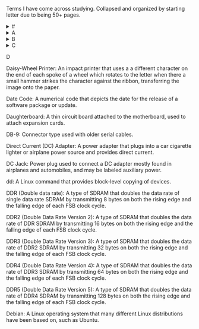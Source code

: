 Terms I have come across studying. Collapsed and organized by starting letter due to being 50+ pages.

<details> 
  <summary> # </summary>

**.app:** A container to hold the application and its resource files that is used on macOS.

**.bat:** The extension type used with Microsoft batch scripts.

**.dmg:** A disk image file format used with macOS that can be mounted to the filesystem.

**.js:** The extension type used with JavaScript scripts.

**.pkg:** An automated package installer used with macOS to install applications.

**.ps1:** The extension type used with Microsoft PowerShell scripts.

**.py:** The extension type used with Python scripts.

**.sh:** The extension type used with Linux Bash scripts.

**.vbs:** The extension type used with Microsoft Visual Basic scripts.
  
**3D Printing:** Fabrication process also known as additive manufacturing, where three dimensional products are created by adding thin layers of material on top of each other using filament or resin to create the products on a print bed.

**8.3 Naming Convention:** The naming convention used with DOS that requires the format of eight letters for the name, a period, and then a three letter file identifier.

**20-pin to 24-pin Motherboard Adapter:** A power adapter that allows flexibility between a power supply and a 20-pin ATX motherboard connector and a 24-pin ATX motherboard connector.

**32-bit Operating System:** An operating system based on 32-bit commands that can address 32-bit memory locations.

**64-bit Operating System:** An operating system based on 64-bit commands that can address 64-bit memory locations.

**802.11:** The IEEE specification that defines the family of wireless network communications.

**802.11a:** A wireless standard that operates at 5 GHz and provides wireless speeds up to 54 Mbps.

**802.11b:** A wireless standard that operates at 2.4 GHz and provides wireless speeds up to 11 Mbps.

**802.11ac (Wi-Fi 5):** A wireless standard that operates at 5 GHz and provides theoretical wireless speeds of 6.9 Gbps.

**802.11ax (Wi-Fi 6):** A wireless standard that operates at 2.4 GHz and 5 GHz and theoretical wireless speeds of 9.6 Gbps.

**802.11g:** A wireless standard that operates at 2.4 GHz, is backward compatible with 802.11b, and provides data transmission of up to 54 Mbps.

**802.11n:** A wireless standard that can operate at 5 GHz or 2.4 GHz, is backward compatible with earlier standards, and provides data transmission up to 600 Mbps.
</details>
  
<details> 
  <summary> A </summary>

**A Address:** A DNS record type for an IPv4 host.

**AAAA Address:** Called “quad A;” it’s a DNS record type for an IPv6 host.

**AC Adapter:** Power adapter that plugs into a standard wall outlet and provides alternating current.

**Acceptable Use Policy (AUP):** A policy that establishes acceptable use of organization resources for employees.

**Access Control Lists (ACLs):** A list of conditions and actions applied to files and network traffic that allows or denies the access.

**Access Control Vestibule:** A small vestibule that prevents people from tailgating by requiring the person to swipe to pass through the second door.

**Access Point:** The device that allows wireless devices to talk to each other and the network as well as security monitoring.

**Access Token:** TIn Windows contains the login information for a user including their groups and privileges.

**Account Lockout:** When a password has been entered wrong too many times, an account will stop future login attempts and lock out the user.

**Accounting:** In computer security, defined as tracking users and what they do with their resource access.

**Active Directory (AD):** A directory service that Microsoft clients use for centralized authentication, authorization, and accounting.

**Active Directory Recycle Bin:** A feature in Active Directory that allows an Active Directory object to be recovered from deletion.

**Active Hub:** A type of hub that uses electronics to amplify and clean up the signal before it is broadcast to the other ports.

**Active Server Pages (ASP):** Web pages that serve interactive content through the use of backend scripting with VBScript.

**ActiveSync:** A protocol used by Microsoft Exchange Server that allows users to access email, calendar, contacts, and tasks from a mobile device such as a smartphone or a tablet.

**Address Resolution Protocol (ARP):** A TCP/IP protocol used to resolve IP addresses to MAC addresses.

**Administrative Privileges:** An elevated level of privileges that allows a user to perform administrative tasks.

**Administrative Shares:** Hidden network shares that are automatically created by the operating system for administrative access.

**Administrator Account:** An account on the operating system that has elevated privileges to modify the operating system.

**Administrators Group:** A group on the Windows operating system that when joined elevates members’ privileges, to allow modification of the operating system.

**Advanced Encryption Standard (AES):** A symmetric block cipher encryption standard used by the U.S. government and defined as a standard by NIST.

**Advanced RISC Machine (ARM):** A class of processors that use the reduced instruction set computing standard often used in mobile devices because they can be made smaller and produce less heat than x64/x86 processors.

**Advanced Technology Extended (ATX):** A motherboard form factor that followed the AT motherboard and that has given rise to many modern motherboard form factors, such as micro ATX.

**AirDrop:** An Apple proprietary protocol used to quickly transfer files between iPhones, iPads, and Macs.

**Airplane Mode:** A mode that turns off all radios on a mobile device to comply with air travel laws.

**AirPrint:** Technology developed by Apple to allow iPhones and iPads to print wirelessly to printers without the need to install a printer driver.

**Alkaline Battery:** A type of battery that uses an alkaline electrolyte of potassium hydroxide to produce electrical current.

**Android:** Mobile operating system owned by Google.

**Anti-static Bag:** A special bag for electrical components that has a semi-conductive surface to both dissipate a charge and keep the bag’s surface at an even potential of voltage.

**Anti-static Mat:** An electrically conductive mat used for a work surface in which the potential for electrical static discharge is eliminated by draining static voltage with a 1 mega ohm resistor.

**Anti-static Wrist Strap:** A special strap that is fastened to your wrist in which the potential of electrical static discharge is eliminated by draining static voltage with a 1 mega ohm resistor. 

**Anycast:** An IPv6 address that has been assigned to multiple nodes.

**App Store:** An application that allows the download of applications from the cloud for Apple devices.

**Apple iTunes:** Apple’s online store for iOS- compatible apps, comparable to the Google Play store.

**Application Crashes:** The action of an application that quits unexpectedly on an operating system.

**Application Virtualization:** Running applications such as legacy software or OSs, or performing cross-platform virtualization, within a virtual machine.

**Apps:** Applications that are installed and maintained by the Microsoft Store.

**APT (Advanced Package Tool):** A package management system used with many popular Linux distributions.

**Archive Attribute:** The attribute or flag that defines if a file or folder should be backed up.

**ARM:** The term used to describe the Advanced RISC Machine processor instruction set.

**Aspect Ratio:** The relationship between the horizontal and vertical pixel counts that a monitor can display.

**Assembly language:** A low- level language used to program CPU instructions.

**Asset Tag:** A tag associated with equipment in an organization to identify ownership and track the asset to assist in inventory management. 

**attrib.exe:** A command-line tool for setting file and folder attributes.

**Attributes:** File properties that allow a limited characterizing of files and folders based on their functionality and use. 

**Audit Log:** A security log that tracks who accessed a device or a service and when.

**Authentication:** The process of verifying user or computer credentials using one or multiple factors.

**Authentication Server:** Computer that analyzes user credentials and then grants or denies access to resources on the network.

**Authentication, Authorization, and Accounting (AAA):** Security framework for granting and monitoring resource access control.

**Authorization:** The process of permitting or denying a user’s or computer’s actions based on a ruleset.

**Automatic Document Feeder (ADF):** Feature on a scanner or multifunction device (MFD) that allows multiple pieces of paper to be placed in it so that all of them can be scanned in one job.

**Automatic Private IP Addressing (APIPA):** IP addressing system that automatically configures a host with a nonroutable, private IP address in the event the host is unable to reach the DHCP server.
</details>
  
<details> 
  <summary> B </summary>

**Backlight**: A lighting source for an LCD computer screen, placed behind or below the display.

**Backside Bus (BSB):** The optional communications pathway between the Northbridge and the cache controller but when absent the frontside bus is used. 

**Badge Reader:** A device that electronically reads an identification badge.

**Badging:** Scanning an employee ID at a multifunctional device (MFD) to authenticate to the MFD.

**Balanced Technology eXtended (BTX):** A motherboard standard developed by Intel in 2005 designed to replace the ATX standard which is not used today.

**Barcodes:** An optical (image-based) representation of data using a special formatting of lines.

**Bare-metal Backup:** An image backup that allows the restoration of a server in the event of failure and replacement of the server.

**Baseband OS:** The operating system on a mobile device that handles all wireless communication.

**Baseband Update:** An update to a mobile phone’s baseband OS, which manages all wireless communication.

**Bash (an acronym for Bourne Again Shell):** A shell that is installed on Linux operating systems.

**Basic Input/Output System (BIOS):** A type of firmware that instructs the hardware to use certain motherboard features and also contains the initialization routine for bootup of the computer.

**Basic Loops:** A programming technique that allows for a routine to run over and over again until a condition is met.

**Basis Weight:** A measurement of the “heaviness” of paper which is the weight, in pounds, of 500 17" × 22" sheets of that type of paper.

**Battery Calibration:** A software process where a lithium ion battery is completely drained so that it can be fully recharged.

**Beep Code:** A series of beeps from the computer’s speaker that indicate a problem where the number, duration, and pattern of the beeps can sometimes tell you what component is causing the problem.

**Bias Voltage:** The –600VDC charge that the developing roller acquires from the high-voltage power supply.

**Biometric Authentication:** An authentication method based on human characteristics, such as fingerprints, retinal patterns, and any other biological uniqueness.

**BitLocker:** A Windows feature that enables full volume level encryption.

**Blacklist / Blocklist:** A firewall security scheme where all computers are allowed to access the network except for those on the blacklist.

**Blackout:** An electric event when there is a total loss of power.

**Blanks:** Pieces of metal or plastic that come with a desktop case and cover the expansion slot openings.

**Block Storage:** Storage type where all data is stored in drives in equal- sized blocks. It’s generally more efficient and faster than file storage and is used in databases and storage area networks.

**Blu-ray disc (BD):** An optical disc format that holds more information than a standard DVD.

**Blue Screen of Death (BSOD/pinwheel):** The Blue Screen of Death (BSOD) in Windows or the rotating pinwheel in macOS are operating system crashes, often caused by the physical memory failing but can also be caused by when an application writes into a memory space reserved for the operating system or another application.

**Bluetooth:** A standard used for short range wireless communication often used to create a personal area network (PAN).

**BNC Connector:** A type of coaxial connector used to attach stations to a Thinnet network.

**Bollard:** An architectural structure that acts as a visual indicator for a perimeter and protects an area from accidental damage.

**Bonjour:** Wireless printing technology introduced by Apple to allow for the sharing of networked printers.

**Boolean:** A value that can either be true or false.

**Boot Configuration Data (BCD):** The configuration used by the current Windows bootloader that was first introduced in Windows Vista. 
  
**Botnet:** A group of computers that are organized and controlled for a malicious purpose. 
  
**Bourne Shell:** The original Linux/UNIX command shell; Bash is based on it.

**Branch Logic:** A logic that branches off based on a condition, usually facilitated by an if statement.

**Brick:** To render a mobile phone (or other device) nonoperational.

**Bring Your Own Device (BYOD):** A practice of allowing employees to use personal mobile devices to access corporate electronic resources, such as email and cloud services. 
  
**Broadcast Address:** IP address that when used, the message is sent to all hosts on the network segment.

**Brownout:** When the voltage dips below the nominal operating voltage for more than a few seconds but not a total loss of power.

**Browser Redirection:** The action of redirecting a user visiting a website to a malicious site for harvesting of credentials.

**Burner:** An optical drive so named because it employs a laser capable of intensities stronger than what is used to read discs in which it uses said laser to write, or “burn,” content to the disc.

**Burn-in:** No matter what you have on your screen, you can still see the outlines of a different image; that image has been “burned” into the monitor.

**Bus:** Three sets of signal pathways (external bus, the address bus, and the data bus) that allows information and signals to travel between components inside or outside of a computer.

**Bus Topology:** A network topology where all computers are connected in a serial fashion.

**Button Cell:** A special battery in the form of a coin and about the size of a quarter.
</details>

<details> 
  <summary> C </summary>

**C/C++:** A mid level object-oriented language that requires compilation to machine execution code.

**Cable:** A device used to connect a peripheral or other device to a computer using multiple copper or fiber-optic conductors inside a common wrapping or sheath.

**Cable Lock:** A physical lock designed to secure a laptop to a desk or other non-movable object, to deter laptop theft.

**Cable Management:** A method of controlling cabling so that it is easy to manage when cables need to be added, removed, or replaced. 

**Cable Modem:** Device that provides broadband Internet access using cable television lines. 

**Cable Strippers:** Hardware tool that removes the plastic coating from copper wires in a cable. 

**Cable Tester:** Device used to identify problems with cables or to confirm their functionality. 

**Cable Tie:** A plastic fastener that can be used to bundle cabling together. 

**Cache Memory:** A storage area for frequently used data and instructions.

**Calibration:** The process by which a device such as a printer (or a scanner) is brought within functional specifications.

**Caliper:** The thickness measurement of a given sheet of paper, which can affect a printer’s feed mechanism.

**Canonical Name (CNAME):** DNS record type that indicates an alias for a host which allows for a host to have multiple names.

**Captive Portal:** A web page that prevents a user from using a wired or wireless connection until an acceptable use policy (AUP) is accepted or login credentials are provided.

**Carriage Belt:** The printer belt placed around two small wheels or pulleys and attached to the print head carriage and is driven by the carriage motor and moves the print head back and forth across the page during printing.

**Carriage Motor:** A stepper motor used to move the print head back and forth on an impact printer also called a carriage stepper motor.

**Carrier Sense Multiple Access with Collision Detection (CSMA/CD):** Network access method where computers listen on the line and transmit when the line is empty but in the event of a packet collision, each sender will wait a random amount of time and resend.

**Carrier Sense Multiple Access/Collision Avoidance (CSMA/CA):** The Ethernet access method used by IEEE 802.11 wireless networking.

**Cascading Style Sheets (CSS):** A sheet or file that determines the placement and style of web page elements. 

**cat:** A command-line tool on Linux that allows you to view the contents of a text file.

**Cat 5:** Twisted pair cabling capable of handling 100 Mbps transmissions up to 100 meters. 

**Cat 5e:** Twisted pair cabling capable of handling 1 Gbps transmissions up to 100 meters.

**Cat 6:** Twisted pair cabling capable of handling 10 Gbps transmissions up to 55 meters or 1 Gbps up to 100 meters.

**Cat 6a:** Twisted pair cabling capable of handling 10 Gbps transmissions up to 100 meters.

**Cathode Ray Tube (CRT):** A legacy style computer monitor that uses a large vacuum tube and a high voltage electron gun to draw on a phosphorus coated screen.

**cd:** A Linux and DOS command that changes the focus directory.

**CD-recordable (CD-R):** A CD that can be written to one time.

**CD-rewritable (CD-RW):** A CD that can be written to, erased, and rewritten to multiple times.

**CD-ROM:** A nonwritable and unerasable CD permanently pressed with digital data.

**Cellular Location Services:** Service provided by a mobile phone carrier that helps mobile devices pinpoint locations by using communications with cell phone towers.

**CentOS:** A community-supported Linux operating system that is compatible with Red Hat packages and functionality.

**Central Processing Unit (CPU):** The main processing unit that calculates mathematics and logic.

**Centralized Processing:** A network processing scheme in which all “intelligence” is found in one computer and all other computers send requests to the central computer to be processed.

**CERT Organization:** An organization dedicated to cybersecurity based at Carnegie Mellon University.

**Certificate Authority (CA):** A server that issues public/private key pairs on behalf of users and computers.

**Chain of Custody:** A method to document evidence as it’s moved or control is transferred to other individuals so that it remains valid evidence.

**Change Advisory Board:** A group of people in an organization who oversee the change management control process.

**Change Management:** A process to standardize the methods and procedures used to handle changes in the company. 

**Channels:** In wireless communications, subdivisions within a frequency. 

**Characters Per Second (cps):** A rating of how fast impact printers can produce output.

**Charging Corona:** The wire or roller that is used to put a uniform charge on the EP drum inside a toner cartridge.

**Charging Step:** The second step in the EP imaging process, at which a special wire or roller in the toner cartridge gets a high voltage from the HVPS in which it uses this high voltage to apply a strong, uniform negative charge (around –600VDC) to the surface of the photosensitive drum.

**Chief Information Officer (CIO):** The executive officer for an organization who oversees the information technology for the organization.

**Chipset:** The set of controller chips that monitors and directs the traffic on the motherboard between the buses and components.

**chkdsk:** A Windows command-l ine tool used to check the filesystem of a disk for errors. 

**chmod:** A Linux command that changes permissions on a file or folder. 

**chown:** A Linux command that changes the ownership of a file or folder.

**Chrome OS:** Cloud based operating system created by Google based on the Chrome web browser.

**Cipher Locks:** A physical lock for a door that allows a combination or sequence of buttons to allow entry.

**Classless Inter-domain Routing (CIDR):** IP address spaces that do not correspond directly to class A, B, or C networks and can be described as a “slash x” network where the x represents the number of bits in the network address.

**Cleaning Cycle:** A set of steps the inkjet printer goes through in order to purge the print heads of any dried ink.

**Cleaning Step:** The seventh and last step in the EP imaging process, at which excess toner is scraped from the EP drum with a rubber blade.

**Client Computer:** A computer that requests resources from a network, often referred to as a workstation.

**Client Software:** Software that allows a device to request resources from a network.

**Client-side Virtualization:** A configuration where multiple OSs are managed on the client machine and can be run simultaneously with the use of a hypervisor or virtual machine manager (VMM). 

**Closed Source:** Describes software with code that is proprietary.

**Cloud Computing:** Using the Internet to provide computing resources such as hardware and other infrastructure, development platforms, and software applications.

**Cloud-Based:** Using the Internet to provide computing resources such as hardware and other infrastructure, development platforms, and software applications.

**CMOS Battery:** A battery that provides power to the CMOS (or BIOS/UEFI) chip that stores CMOS settings. A PC must retain certain settings when it’s turned off and its power cord is unplugged.

**Coaxial Cable:** A medium for connecting computer components that contains a center conductor made of copper, surrounded by a plastic jacket, with a braided shield over the jacket.

**Cold Cathode Fluorescent Lamp (CCFL):** A common type of backlight used in laptop computers.

**Collision:** When two or more stations transmit onto a shared medium simultaneously, invalidating the data sent from each station.

**Command Prompt:** The interactive prompt that allows commands to be interpreted and executed in Windows. 

**Commercial License:** A software license that is granted or used for commercial purposes.

**Common Internet File System (CIFS):** TCP/IP protocol that uses port 445 designed by Microsoft and used to share files and printers between computers, regardless of the operating system that they run.

**Common Language Runtime (CLR):** An intermediate code to which the .NET Framework is compiled which is just-in-time compiled to executable machine code.

**Communications Interface:** The method a device uses to communicate with other components, such as SATA or PCIe. 

**Community Cloud:** A cloud that is shared by several clients with similar interests or objectives.

**Compact Disc (CD):** A digital optical disc medium commonly capable of holding from 650 MB to 700 MB of data, corresponding to 74 to 80 minutes of CD- quality audio, which is of higher quality than MP3 files.

**Compact Disc File System (CDFS):** A filesystem used on compact disc media, also known as ISO 9660. 

**Compatibility Mode:** A method of providing backward compatibility for applications.

**Compiler:** A program that takes high-level and mid-level code and compiles it to low-level executable machine code.

**Complementary Metal Oxide Semiconductor (CMOS):** The extremely small storage space that holds user settings and dynamically discovered parameters for the BIOS/UEFI. 

**Compliance:** The act of complying with regulations and policies.

**Component Object Model (COM)**: An interface standard that supports object-oriented programming and allows processes to communicate with objects that are created from application libraries.

**Composition:** When referring to printer paper, it’s what the paper is made of which can be made of cotton fibers or wood pulp, or a combination of the two.

**Computer Vacuum:** A special vacuum that electronically dissipates electrical static discharge (ESD) potential so that computer components are not damaged.

**Connectionless:** In TCP/IP, refers to the UDP protocol, which makes a best effort attempt at delivery but does not negotiate and establish a connection like TCP does.

**Connection-oriented:** In TCP/IP, refers to the TCP protocol, which negotiates and establishes a connection between two hosts before transmission of data begins.

**Connectivity Device:** Any device that facilitates connections between network devices such as hubs, routers, switches, and bridges.

**Contention-Based:** Competition between two or more network devices for the same bandwidth.

**Cooperative Multitasking:** A process scheduling in which processes depend on each other to free resources for the next process.

**Core:** An embedded CPU die in a processor package; more than one core is often found in a single package today.

**Corona Roller:** A type of transfer corona assembly that uses a charged roller to apply charge to the paper.

**Corona Wire:** A type of transfer corona assembly; also, the wire in that assembly that is charged by the high voltage supply which is narrow in diameter and located in a special notch under the EP print cartridge.

**cp:** A Linux command that copies a file or folder from a source to its destination. 

**Credentials:** A username and password used for access to a system or application.

**Crimper:** A tool that attaches the connector ends onto a network cable and can also act as cable cutters and cable strippers.

**Crossover Cable:** A twisted pair network cable used for connecting computers directly to each other where one end has pins 1 and 3 and 2 and 6 reversed, hence the term crossover.

**Cross-platform Virtualization:** An aspect of client-side virtualization that allows programs coded for one type of hardware or operating system to work on another that it’s not designed to work on. 

**Current Directory:** The directory in which commands will be run from the shell.

**Cursor Drift:** On a laptop computer, when the cursor apparently jumps around the screen by itself and is usually caused by the user’s hand inadvertently touching the trackpad or touch stick.
</details>
  
D

Daisy-Wheel Printer: An impact printer that uses a a different character on the end of each spoke of a wheel which rotates
to the letter when there a small hammer strikes the character against the ribbon, transferring the
image onto the paper.

Date Code: A numerical code that depicts the date for the release of a software package
or update.

Daughterboard: A thin circuit board attached to the motherboard, used to attach
expansion cards.

DB-9: Connector type used with older serial cables.

Direct Current (DC) Adapter: A power adapter that plugs into a car cigarette lighter or airplane power
source and provides direct current.

DC Jack: Power plug used to connect a DC adapter mostly found in airplanes and
automobiles, and may be labeled auxiliary power.

dd: A Linux command that provides block-level copying of devices.

DDR (Double data rate): A type of SDRAM that doubles the data rate of single data rate SDRAM
by transmitting 8 bytes on both the rising edge and the falling edge of each FSB clock cycle.

DDR2 (Double Data Rate Version 2): A type of SDRAM that doubles the data rate of DDR
SDRAM by transmitting 16 bytes on both the rising edge and the falling edge of each FSB
clock cycle.

DDR3 (Double Data Rate Version 3): A type of SDRAM that doubles the data rate of DDR2
SDRAM by transmitting 32 bytes on both the rising edge and the falling edge of each FSB
clock cycle.

DDR4 (Double Data Rate Version 4): A type of SDRAM that doubles the data rate of DDR3
SDRAM by transmitting 64 bytes on both the rising edge and the falling edge of each FSB
clock cycle.

DDR5 (Double Data Rate Version 5): A type of SDRAM that doubles the data rate of DDR4
SDRAM by transmitting 128 bytes on both the rising edge and the falling edge of each FSB
clock cycle.

Debian: A Linux operating system that many different Linux distributions have been based
on, such as Ubuntu.
